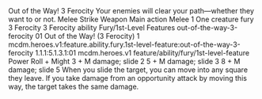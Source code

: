 <ability>
  <name>Out of the Way!</name>
  <cost>3 Ferocity</cost>
  <flavor>Your enemies will clear your path—whether they want to or not.</flavor>
  <keywords>
    <keyword>Melee</keyword>
    <keyword>Strike</keyword>
    <keyword>Weapon</keyword>
  </keywords>
  <type>Main action</type>
  <distance>Melee 1</distance>
  <target>One creature</target>
  <metadata>
    <class>fury</class>
    <cost>3 Ferocity</cost>
    <cost_amount>3</cost_amount>
    <cost_resource>Ferocity</cost_resource>
    <feature_type>ability</feature_type>
    <file_dpath>Fury/1st-Level Features</file_dpath>
    <item_id>out-of-the-way-3-ferocity</item_id>
    <item_index>01</item_index>
    <item_name>Out of the Way! (3 Ferocity)</item_name>
    <level>1</level>
    <scc>mcdm.heroes.v1:feature.ability.fury.1st-level-feature:out-of-the-way-3-ferocity</scc>
    <scdc>1.1.1:5.1.3.1:01</scdc>
    <source>mcdm.heroes.v1</source>
    <type>feature/ability/fury/1st-level-feature</type>
  </metadata>
  <effects>
    <effect type="roll">
      <roll>Power Roll + Might</roll>
      <t1>3 + M damage; slide 2</t1>
      <t2>5 + M damage; slide 3</t2>
      <t3>8 + M damage; slide 5</t3>
    </effect>
    <effect type="mundane">When you slide the target, you can move into any square they leave. If you take damage from an opportunity attack by moving this way, the target takes the same damage.</effect>
  </effects>
</ability>

